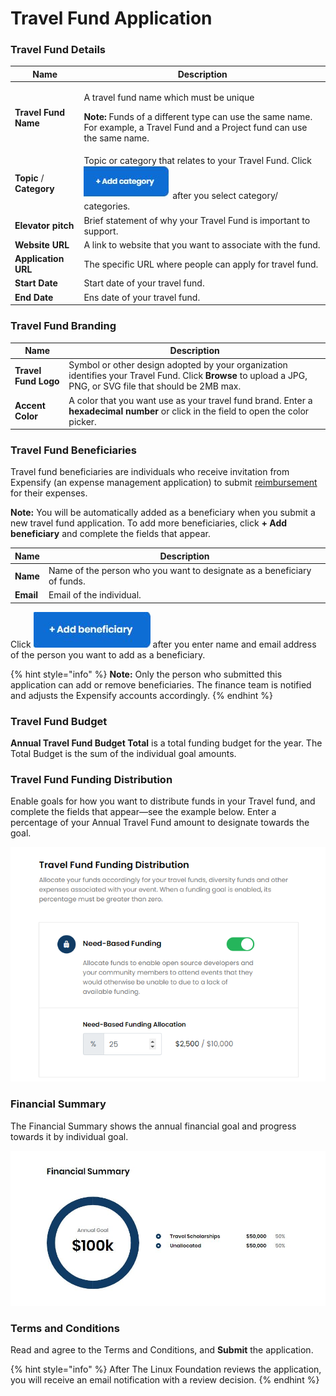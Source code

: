 # Travel Fund Application

### Travel Fund Details

| Name                     | Description                                                                                                                                                                                       |
| ------------------------ | ------------------------------------------------------------------------------------------------------------------------------------------------------------------------------------------------- |
| **Travel Fund Name**     | <p>A travel fund name which must be unique</p><p><strong>Note:</strong> Funds of a different type can use the same name. For example, a Travel Fund and a Project fund can use the same name.</p> |
| **Topic** / **Category** | Topic or category that relates to your Travel Fund. Click ![](<../.gitbook/assets/18088098 (3) (2) (1) (1) (1) (2) (1).jpg>) after you select category/ categories.                               |
| **Elevator pitch**       | Brief statement of why your Travel Fund is important to support.                                                                                                                                  |
| **Website URL**          | A link to website that you want to associate with the fund.                                                                                                                                       |
| **Application URL**      | The specific URL where people can apply for travel fund.                                                                                                                                          |
| **Start Date**           | Start date of your travel fund.                                                                                                                                                                   |
| **End Date**             | Ens date of your travel fund.                                                                                                                                                                     |

### Travel Fund Branding

| Name                 | Description                                                                                                                                                 |
| -------------------- | ----------------------------------------------------------------------------------------------------------------------------------------------------------- |
| **Travel Fund Logo** | Symbol or other design adopted by your organization identifies your Travel Fund. Click **Browse** to upload a JPG, PNG, or SVG file that should be 2MB max. |
| **Accent Color**     | A color that you want use as your travel fund brand. Enter a **hexadecimal number** or click in the field to open the color picker.                         |

### Travel Fund Beneficiaries

Travel fund beneficiaries are individuals who receive invitation from Expensify (an expense management application) to submit [reimbursement](get-reimbursed.md) for their expenses.

**Note:** You will be automatically added as a beneficiary when you submit a new travel fund application. To add more beneficiaries, click **+ Add beneficiary** and complete the fields that appear.

| Name      | Description                                                             |
| --------- | ----------------------------------------------------------------------- |
| **Name**  | Name of the person who you want to designate as a beneficiary of funds. |
| **Email** | Email of the individual.                                                |

Click ![](../.gitbook/assets/7418655.jpg) after you enter name and email address of the person you want to add as a beneficiary.

{% hint style="info" %}
**Note:** Only the person who submitted this application can add or remove beneficiaries. The finance team is notified and adjusts the Expensify accounts accordingly.
{% endhint %}

### Travel Fund Budget

**Annual Travel Fund Budget Total** is a total funding budget for the year. The Total Budget is the sum of the individual goal amounts.

### Travel Fund Funding Distribution

Enable goals for how you want to distribute funds in your Travel fund, and complete the fields that appear—see the example below. Enter a percentage of your Annual Travel Fund amount to designate towards the goal.

![Funding Distribution](<../.gitbook/assets/travel fund funding distribution.png>)

### Financial Summary

The Financial Summary shows the annual financial goal and progress towards it by individual goal.

![](../.gitbook/assets/7418650.jpg)

### Terms and Conditions

Read and agree to the Terms and Conditions, and **Submit** the application.

{% hint style="info" %}
After The Linux Foundation reviews the application, you will receive an email notification with a review decision.
{% endhint %}
